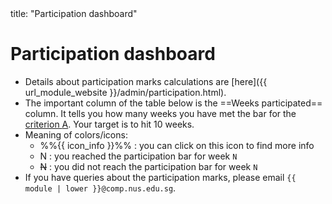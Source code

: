 <frontmatter>
title: "Participation dashboard"
</frontmatter>

<h1 class="display-4">Participation dashboard</h1>

<box>

* Details about participation marks calculations are [here]({{ url_module_website }}/admin/participation.html).
* The important column of the table below is the <span class="text-monospace">==Weeks participated==</span> column. It tells you how many weeks you have met the bar for the [criterion <span class="badge badge-info badge-pill">A</span>](participation.html). Your target is to hit 10 weeks.
* Meaning of colors/icons:
  * %%{{ icon_info }}%% : you can click on this icon to find more info
  * <span class="badge badge-success">N</span> : you reached the participation bar for week `N`
  * <span class="badge badge-danger">~~N~~</span> : you did not reach the participation bar for week `N`
* If you have queries about the participation marks, please email `{{ module | lower }}@comp.nus.edu.sg`.
</box>

<include src="participation-table.mbdf" />
